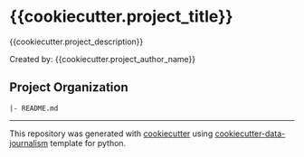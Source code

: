 # {{cookiecutter.project_title}}
{{cookiecutter.project_description}}

Created by: {{cookiecutter.project_author_name}}

## Project Organization
```
|- README.md

```

---
This repository was generated with [cookiecutter](https://github.com/cookiecutter/cookiecutter) using [cookiecutter-data-journalism](https://github.com/fer-aguirre/cookiecutter-data-journalism.git) template for python.